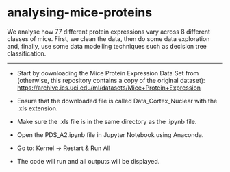 # analysing-mice-proteins
We analyse how 77 different protein expressions vary across 8 different classes of mice. First, we clean the data, then do some data exploration and, finally, use some data modelling techniques such as decision tree classification.
____________________________________________________________________________________________________________________________________________________________________________

- Start by downloading the Mice Protein Expression Data Set from (otherwise, this repository contains a copy of the original dataset): 
  https://archive.ics.uci.edu/ml/datasets/Mice+Protein+Expression

- Ensure that the downloaded file is called Data_Cortex_Nuclear with the .xls extension.

- Make sure the .xls file is in the same directory as the .ipynb file.

- Open the PDS_A2.ipynb file in Jupyter Notebook using Anaconda.

- Go to: Kernel -> Restart & Run All

- The code will run and all outputs will be displayed.
